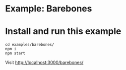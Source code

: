 # Example: Barebones

# Install and run this example
```
cd examples/barebones/
npm i
npm start
```

Visit <http://localhost:3000/barebones/>
